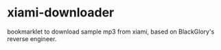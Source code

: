 xiami-downloader
================

bookmarklet to download sample mp3 from xiami, based on BlackGlory's reverse engineer.

